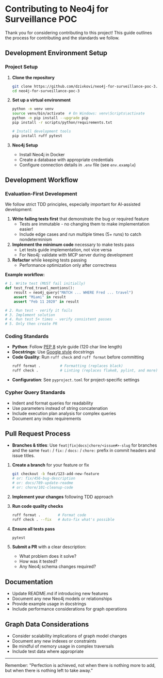 # Contributing to Neo4j for Surveillance POC

Thank you for considering contributing to this project! This guide outlines the process for contributing and the standards we follow.

## Development Environment Setup

### Project Setup

1. **Clone the repository**
   ```bash
   git clone https://github.com/dzivkovi/neo4j-for-surveillance-poc-3.git
   cd neo4j-for-surveillance-poc-3
   ```

2. **Set up a virtual environment**
   ```bash
   python -m venv venv
   source venv/bin/activate  # On Windows: venv\Scripts\activate
   python -m pip install --upgrade pip
   pip install -r scripts/python/requirements.txt
   
   # Install development tools
   pip install ruff pytest
   ```

3. **Neo4j Setup**
   - Install Neo4j in Docker
   - Create a database with appropriate credentials
   - Configure connection details in `.env` file (see `env.example`)

## Development Workflow

### Evaluation-First Development

We follow strict TDD principles, especially important for AI-assisted development:

1. **Write failing tests first** that demonstrate the bug or required feature
   - Tests are immutable - no changing them to make implementation easier!
   - Include edge cases and run multiple times (5+ runs) to catch nondeterminism
2. **Implement the minimum code** necessary to make tests pass
   - Let tests guide implementation, not vice versa
   - For Neo4j: validate with MCP server during development
3. **Refactor** while keeping tests passing
   - Performance optimization only after correctness

**Example workflow:**
```python
# 1. Write test (MUST fail initially)
def test_fred_travel_mentions():
    result = neo4j_query("MATCH ... WHERE Fred ... travel")
    assert "Miami" in result
    assert "Feb 11 2020" in result

# 2. Run test - verify it fails
# 3. Implement solution
# 4. Run test 5+ times - verify consistent passes
# 5. Only then create PR
```

### Coding Standards

- **Python**: Follow [PEP 8](https://peps.python.org/pep-0008/) style guide (120 char line length)
- **Docstrings**: Use [Google style](https://google.github.io/styleguide/pyguide.html#38-comments-and-docstrings) docstrings
- **Code Quality**: Run `ruff check` and `ruff format` before committing
  ```bash
  ruff format .         # Formatting (replaces black)
  ruff check .          # Linting (replaces flake8, pylint, and more)
  ```
- **Configuration**: See `pyproject.toml` for project-specific settings

### Cypher Query Standards

- Indent and format queries for readability
- Use parameters instead of string concatenation
- Include execution plan analysis for complex queries
- Document any index requirements

## Pull Request Process

* **Branches & titles**: Use `feat|fix|docs|chore/<issue#>-slug` for branches and the same `feat:` / `fix:` / `docs:` / `chore:` prefix in commit headers and issue titles.

1. **Create a branch** for your feature or fix
   ```bash
   git checkout -b feat/123-add-new-feature
   # or: fix/456-bug-description
   # or: docs/789-update-readme  
   # or: chore/101-cleanup-code
   ```

2. **Implement your changes** following TDD approach

3. **Run code quality checks**
   ```bash
   ruff format .        # Format code
   ruff check . --fix   # Auto-fix what's possible
   ```

4. **Ensure all tests pass**
   ```bash
   pytest
   ```

5. **Submit a PR** with a clear description:
   - What problem does it solve?
   - How was it tested?
   - Any Neo4j schema changes required?

## Documentation

- Update README.md if introducing new features
- Document any new Neo4j models or relationships
- Provide example usage in docstrings
- Include performance considerations for graph operations

## Graph Data Considerations

- Consider scalability implications of graph model changes
- Document any new indexes or constraints
- Be mindful of memory usage in complex traversals
- Include test data where appropriate

---

Remember: "Perfection is achieved, not when there is nothing more to add, but when there is nothing left to take away."
